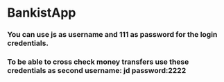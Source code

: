 # BankistApp

### You can use js as username and 111 as password for the login credentials.

### To be able to cross check money transfers use these credentials as second username: jd password:2222
